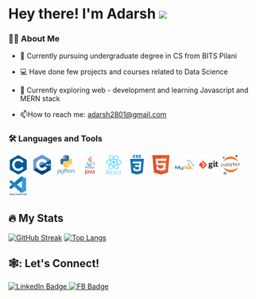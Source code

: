 <h1>
  Hey there! I'm Adarsh
  <img src="https://media.giphy.com/media/hvRJCLFzcasrR4ia7z/giphy.gif" width="30px"/>
</h1>

### :man_technologist: **About Me**


- :telescope:  Currently pursuing undergraduate degree in CS from BITS Pilani

- 💻 Have done few projects and courses related to Data Science

- :seedling: Currently exploring web - development and learning Javascript and MERN stack

- :mailbox:How to reach me: adarsh2801@gmail.com

### :hammer_and_wrench: Languages and Tools
<div>
  <img src="https://github.com/devicons/devicon/blob/master/icons/c/c-plain.svg" title="C" alt="C" width="40" height="40"/>&nbsp;
  <img src="https://github.com/devicons/devicon/blob/master/icons/cplusplus/cplusplus-original.svg" title="C++" alt="C" width="40" height="40"/>&nbsp;
  <img src="https://github.com/devicons/devicon/blob/master/icons/python/python-original-wordmark.svg" title="Python" alt="C" width="40" height="40"/>&nbsp;
  <img src="https://github.com/devicons/devicon/blob/master/icons/java/java-original-wordmark.svg" title="Java" alt="Java" width="40" height="40"/>&nbsp;
  <img src="https://github.com/devicons/devicon/blob/master/icons/react/react-original-wordmark.svg" title="React" alt="React" width="40" height="40"/>&nbsp;
  <img src="https://github.com/devicons/devicon/blob/master/icons/css3/css3-plain-wordmark.svg"  title="CSS3" alt="CSS" width="40" height="40"/>&nbsp;
  <img src="https://github.com/devicons/devicon/blob/master/icons/html5/html5-original.svg" title="HTML5" alt="HTML" width="40" height="40"/>&nbsp;
  <img src="https://github.com/devicons/devicon/blob/master/icons/mysql/mysql-original-wordmark.svg" title="MySQL"  alt="MySQL" width="40" height="40"/>&nbsp;
  <img src="https://github.com/devicons/devicon/blob/master/icons/git/git-original-wordmark.svg" title="Git" **alt="Git" width="40" height="40"/>
  <img src="https://github.com/devicons/devicon/blob/master/icons/jupyter/jupyter-original-wordmark.svg" title="Jupyter" alt="C" width="40" height="40"/>&nbsp;
  <img src="https://github.com/devicons/devicon/blob/master/icons/vscode/vscode-original-wordmark.svg" title="VSCode" alt="C" width="40" height="40"/>&nbsp;

</div>

## 🔥 My Stats
[![GitHub Streak](http://github-readme-streak-stats.herokuapp.com?user=Adarsh2801-r&theme=dark&background=000000)](https://git.io/streak-stats)
[![Top Langs](https://github-readme-stats.vercel.app/api/top-langs/?username=Adarsh2801-r&layout=compact&theme=vision-friendly-dark)](https://github.com/anuraghazra/github-readme-stats)



## 🕸️: Let's Connect!
<div id="badges">
  <a href="//
www.linkedin.com/in/r-adarsh2801">
    <img src="https://img.shields.io/badge/LinkedIn-blue?style=for-the-badge&logo=linkedin&logoColor=white" alt="LinkedIn Badge"/>
  </a>
  
  <a href="https://www.facebook.com/r.adarsh.9">
    <img src="https://img.shields.io/badge/Facebook-blue?style=for-the-badge&logo=facebook&logoColor=white" alt="FB Badge"/>
  </a>
</div>



